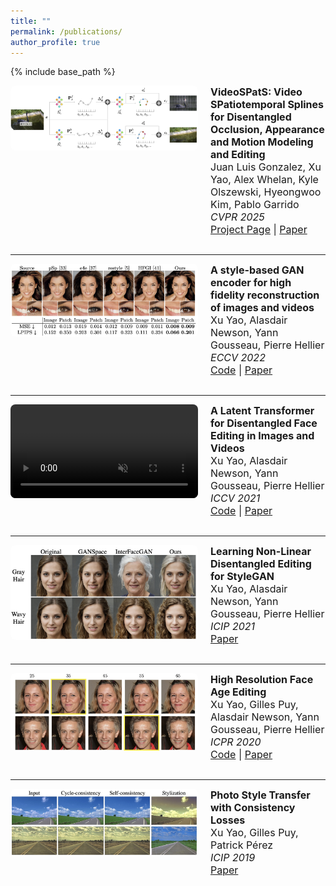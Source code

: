 ```yaml
---
title: ""
permalink: /publications/
author_profile: true
---
```


{% include base_path %}

<style>
  .publication {
    display: flex;
    flex-wrap: nowrap;
    margin-bottom: 30px;
    align-items: flex-start;
    gap: 20px;
  }

  .pub-media {
    width: 300px;
    flex-shrink: 0;
    border-radius: 8px;
  }

  .pub-media img,
  .pub-media video {
    width: 100%;
    height: auto;
    display: block;
    border-radius: 8px;
  }

  .pub-text {
    flex: 1;
    font-size: 1rem;
  }

  @media (max-width: 768px) {
    .publication {
      flex-direction: column;
    }

    .pub-media {
      width: 100%;
    }

    .pub-text {
      font-size: 0.95rem;
    }
  }

  @media (max-width: 480px) {
    .pub-text {
      font-size: 0.9rem;
    }
  }
</style>


<div class="publication">
  <div class="pub-media">
    <a href="https://arxiv.org/pdf/2504.07146" target="_blank">
      <img src="/images/publications/videospats.png" alt="VideoSPatS">
    </a>
  </div>
  <div class="pub-text">
    <strong>VideoSPatS: Video SPatiotemporal Splines for Disentangled Occlusion, Appearance and Motion Modeling and Editing</strong><br>
    Juan Luis Gonzalez, Xu Yao, Alex Whelan, Kyle Olszewski, Hyeongwoo Kim, Pablo Garrido<br>
    <em>CVPR 2025</em><br>
    <a href="https://juanluisg-flwls.github.io/videospats-website/">Project Page</a> |
    <a href="https://arxiv.org/pdf/2504.07146">Paper</a>
  </div>
</div>

---

<div class="publication">
  <div class="pub-media">
    <a href="https://www.ecva.net/papers/eccv_2022/papers_ECCV/papers/136750579.pdf" target="_blank">
      <img src="/images/publications/stylegan_encoder_thumb.jpg" alt="StyleGAN Encoder">
    </a>
  </div>
  <div class="pub-text">
    <strong>A style-based GAN encoder for high fidelity reconstruction of images and videos</strong><br>
    Xu Yao, Alasdair Newson, Yann Gousseau, Pierre Hellier<br>
    <em>ECCV 2022</em><br>
    <a href="https://github.com/InterDigitalInc/FeatureStyleEncoder">Code</a> |
    <a href="https://www.ecva.net/papers/eccv_2022/papers_ECCV/papers/136750579.pdf">Paper</a>
  </div>
</div>

---

<div class="publication">
  <div class="pub-media">
    <a href="https://xu-yao.github.io/videos/latent_transformer_thumb.mp4" target="_blank">
      <video autoplay muted loop playsinline>
        <source src="https://xu-yao.github.io/videos/latent_transformer_thumb.mp4" type="video/mp4">
        Your browser does not support the video tag.
      </video>
    </a>
  </div>
  <div class="pub-text">
    <strong>A Latent Transformer for Disentangled Face Editing in Images and Videos</strong><br>
    Xu Yao, Alasdair Newson, Yann Gousseau, Pierre Hellier<br>
    <em>ICCV 2021</em><br>
    <a href="https://github.com/InterDigitalInc/Latent-Transformer">Code</a> |
    <a href="https://openaccess.thecvf.com/content/ICCV2021/papers/Yao_A_Latent_Transformer_for_Disentangled_Face_Editing_in_Images_and_ICCV_2021_paper.pdf">Paper</a>
  </div>
</div>

---

<div class="publication">
  <div class="pub-media">
    <a href="https://xu-yao.github.io/files/2021ICIP_Disentanglement_final_version.pdf" target="_blank">
      <img src="/images/publications/nonlinear_editing_thumb.jpg" alt="Non-linear Editing">
    </a>
  </div>
  <div class="pub-text">
    <strong>Learning Non-Linear Disentangled Editing for StyleGAN</strong><br>
    Xu Yao, Alasdair Newson, Yann Gousseau, Pierre Hellier<br>
    <em>ICIP 2021</em><br>
    <a href="https://xu-yao.github.io/files/2021ICIP_Disentanglement_final_version.pdf">Paper</a>
  </div>
</div>

---

<div class="publication">
  <div class="pub-media">
    <a href="https://arxiv.org/pdf/2005.04410.pdf" target="_blank">
      <img src="/images/publications/face_age_thumb.jpg" alt="Face Age Editing">
    </a>
  </div>
  <div class="pub-text">
    <strong>High Resolution Face Age Editing</strong><br>
    Xu Yao, Gilles Puy, Alasdair Newson, Yann Gousseau, Pierre Hellier<br>
    <em>ICPR 2020</em><br>
    <a href="https://github.com/InterDigitalInc/HRFAE">Code</a> |
    <a href="https://arxiv.org/pdf/2005.04410.pdf">Paper</a>
  </div>
</div>

---

<div class="publication">
  <div class="pub-media">
    <a href="https://arxiv.org/pdf/2005.04408.pdf" target="_blank">
      <img src="/images/publications/style_transfer_thumb.jpg" alt="Photo Style Transfer">
    </a>
  </div>
  <div class="pub-text">
    <strong>Photo Style Transfer with Consistency Losses</strong><br>
    Xu Yao, Gilles Puy, Patrick Pérez<br>
    <em>ICIP 2019</em><br>
    <a href="https://arxiv.org/pdf/2005.04408.pdf">Paper</a>
  </div>
</div>


<!-- [A style-based gan encoder for high fidelity reconstruction of images and videos](https://www.ecva.net/papers/eccv_2022/papers_ECCV/papers/136750579.pdf)  
Xu Yao, Alasdair Newson, Yann Gousseau, Pierre Hellier \
*ECCV 2022* [[code](https://github.com/InterDigitalInc/FeatureStyleEncoder)]

[A Latent Transformer for Disentangled Face Editing in Images and Videos](https://openaccess.thecvf.com/content/ICCV2021/papers/Yao_A_Latent_Transformer_for_Disentangled_Face_Editing_in_Images_and_ICCV_2021_paper.pdf)  
Xu Yao, Alasdair Newson, Yann Gousseau, Pierre Hellier \
*ICCV 2021* [[code](https://github.com/InterDigitalInc/Latent-Transformer)]

[Learning Non-Linear Disentangled Editing for StyleGAN](https://xu-yao.github.io/files/2021ICIP_Disentanglement_final_version.pdf)  
Xu Yao, Alasdair Newson, Yann Gousseau, Pierre Hellier \
*ICIP 2021*

[High Resolution Face Age Editing](https://arxiv.org/pdf/2005.04410.pdf)  
Xu Yao, Gilles Puy, Alasdair Newson, Yann Gousseau, Pierre Hellier \
*ICPR 2020* [[code](https://github.com/InterDigitalInc/HRFAE)]

[Photo Style Transfer with Consistency Losses](https://arxiv.org/pdf/2005.04408.pdf)  
Xu Yao, Gilles Puy, Patrick Pérez \
*ICIP 2019*  -->